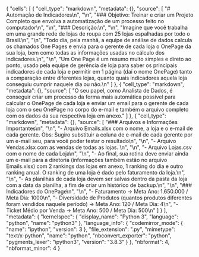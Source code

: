 {
 "cells": [
  {
   "cell_type": "markdown",
   "metadata": {},
   "source": [
    "# Automação de Indicadores\n",
    "\n",
    "### Objetivo: Treinar e criar um Projeto Completo que envolva a automatização de um processo feito no computador\n",
    "\n",
    "### Descrição:\n",
    "\n",
    "Imagine que você trabalha em uma grande rede de lojas de roupa com 25 lojas espalhadas por todo o Brasil.\n",
    "\n",
    "Todo dia, pela manhã, a equipe de análise de dados calcula os chamados One Pages e envia para o gerente de cada loja o OnePage da sua loja, bem como todas as informações usadas no cálculo dos indicadores.\n",
    "\n",
    "Um One Page é um resumo muito simples e direto ao ponto, usado pela equipe de gerência de loja para saber os principais indicadores de cada loja e permitir em 1 página (daí o nome OnePage) tanto a comparação entre diferentes lojas, quanto quais indicadores aquela loja conseguiu cumprir naquele dia ou não.\n"
   ]
  },
  {
   "cell_type": "markdown",
   "metadata": {},
   "source": [
    "O seu papel, como Analista de Dados, é conseguir criar um processo da forma mais automática possível para calcular o OnePage de cada loja e enviar um email para o gerente de cada loja com o seu OnePage no corpo do e-mail e também o arquivo completo com os dados da sua respectiva loja em anexo."
   ]
  },
  {
   "cell_type": "markdown",
   "metadata": {},
   "source": [
    "### Arquivos e Informações Importantes\n",
    "\n",
    "- Arquivo Emails.xlsx com o nome, a loja e o e-mail de cada gerente. Obs: Sugiro substituir a coluna de e-mail de cada gerente por um e-mail seu, para você poder testar o resultado\n",
    "\n",
    "- Arquivo Vendas.xlsx com as vendas de todas as lojas. \n",
    "\n",
    "- Arquivo Lojas.csv com o nome de cada Loja\n",
    "\n",
    "- Ao final, sua rotina deve enviar ainda um e-mail para a diretoria (informações também estão no arquivo Emails.xlsx) com 2 rankings das lojas em anexo, 1 ranking do dia e outro ranking anual. O ranking de uma loja é dado pelo faturamento da loja.\n",
    "\n",
    "- As planilhas de cada loja devem ser salvas dentro da pasta da loja com a data da planilha, a fim de criar um histórico de backup.\n",
    "\n",
    "### Indicadores do OnePage\n",
    "\n",
    "- Faturamento -> Meta Ano: 1.650.000 / Meta Dia: 1000\n",
    "- Diversidade de Produtos (quantos produtos diferentes foram vendidos naquele período) -> Meta Ano: 120 / Meta Dia: 4\n",
    "- Ticket Médio por Venda -> Meta Ano: 500 / Meta Dia: 500\n"
   ]
  }
 ],
 "metadata": {
  "kernelspec": {
   "display_name": "Python 3",
   "language": "python",
   "name": "python3"
  },
  "language_info": {
   "codemirror_mode": {
    "name": "ipython",
    "version": 3
   },
   "file_extension": ".py",
   "mimetype": "text/x-python",
   "name": "python",
   "nbconvert_exporter": "python",
   "pygments_lexer": "ipython3",
   "version": "3.8.3"
  }
 },
 "nbformat": 4,
 "nbformat_minor": 4
}
